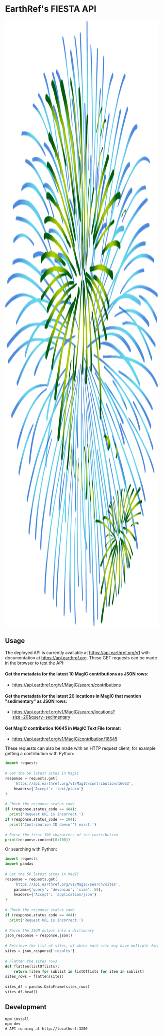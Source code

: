 # EarthRef's FIESTA API

<img src="logo.png?raw=true" style="height: 50vh"/>

## Usage

The deployed API is currently available at https://api.earthref.org/v1 with documentation at https://api.earthref.org. These GET requests can be made in the browser to test the API:

#### Get the metadata for the latest 10 MagIC contributions as JSON rows:
- https://api.earthref.org/v1/MagIC/search/contributions

#### Get the metadata for the latest 20 locations in MagIC that mention "sedimentary" as JSON rows:
- https://api.earthref.org/v1/MagIC/search/locations?size=20&query=sedimentary

#### Get MagIC contribution 16645 in MagIC Text File format:
- https://api.earthref.org/v1/MagIC/contribution/16645

These requests can also be made with an HTTP request client, for example getting a contribution with Python:
```python
import requests

# Get the 50 latest sites in MagIC
response = requests.get(
    'https://api.earthref.org/v1/MagIC/contribution/16663',
    headers={'Accept': 'text/plain'}
)

# Check the response status code
if (response.status_code == 404):
  print('Request URL is incorrect.')
if (response.status_code == 204):
  print('Contribution ID doesn''t exist.')
  
# Parse the first 100 characters of the contribution
print(response.content[0:100])
```
Or searching with Python:
```python
import requests
import pandas

# Get the 50 latest sites in MagIC
response = requests.get(
    'https://api.earthref.org/v1/MagIC/search/sites',
    params={'query': 'devonian', 'size': 50},
    headers={'Accept': 'application/json'}
)

# Check the response status code
if (response.status_code == 404):
  print('Request URL is incorrect.')

# Parse the JSON output into a dictionary
json_response = response.json()

# Retrieve the list of sites, of which each site may have multiple data rows
sites = json_response['results']

# Flatten the sites rows
def flatten(listOflists):
    return [item for sublist in listOflists for item in sublist]
sites_rows = flatten(sites)

sites_df = pandas.DataFrame(sites_rows)
sites_df.head()
```

## Development

```
npm install
npm dev
# API running at http://localhost:3200
```

